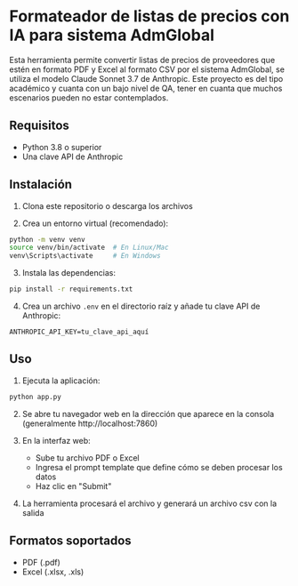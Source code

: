 # Formateador de listas de precios con IA para sistema AdmGlobal

Esta herramienta permite convertir listas de precios de proveedores que estén en formato PDF y Excel al
formato CSV por el sistema AdmGlobal, se utiliza el modelo Claude Sonnet 3.7 de Anthropic.
Este proyecto es del tipo académico y cuanta con un bajo nivel de QA, tener en cuanta que muchos escenarios 
pueden no estar contemplados. 

## Requisitos

- Python 3.8 o superior
- Una clave API de Anthropic

## Instalación

1. Clona este repositorio o descarga los archivos

2. Crea un entorno virtual (recomendado):
```bash
python -m venv venv
source venv/bin/activate  # En Linux/Mac
venv\Scripts\activate     # En Windows
```

3. Instala las dependencias:
```bash
pip install -r requirements.txt
```

4. Crea un archivo `.env` en el directorio raíz y añade tu clave API de Anthropic:
```
ANTHROPIC_API_KEY=tu_clave_api_aquí
```

## Uso

1. Ejecuta la aplicación:
```bash
python app.py
```

2. Se abre tu navegador web en la dirección que aparece en la consola (generalmente http://localhost:7860)

3. En la interfaz web:
   - Sube tu archivo PDF o Excel
   - Ingresa el prompt template que define cómo se deben procesar los datos
   - Haz clic en "Submit"

4. La herramienta procesará el archivo y generará un archivo csv con la salida

## Formatos soportados

- PDF (.pdf)
- Excel (.xlsx, .xls)


